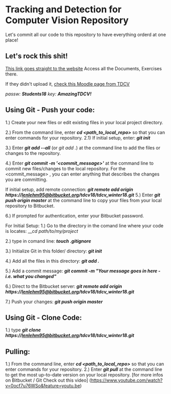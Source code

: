 ﻿# Tracking and Detection for Computer Vision Repository
Let's commit all our code to this repository to have everything orderd at one place!

## Let's rock this shit!

[This link goes straight to the website](http://campar.in.tum.de/Chair/TeachingWs18TDCV)
Access all the Documents, Exercises there. 

If they didn't upload it, [check this Moodle page from TDCV](https://www.moodle.tum.de/course/view.php?id=45294)

_passw: **Students18**_
_key: **AmazingTDCV!**_

## Using Git - Push your code:
1.) Create your new files or edit existing files in your local project directory.

2.) From the command line, enter __*cd <path_to_local_repo>*__ so that you can enter commands for your repository.
	2.1) If initial setup, enter: __*git init*__

3.) Enter __*git add --all*__ (or *git add .*) at the command line to add the files or changes to the repository.

4.) Enter __*git commit -m '<commit_message>'*__ at the command line to commit new files/changes to the local repository. For the <commit_message> , you can enter anything that describes the changes you are committing.

If initial setup, add remote connection: __*git remote add origin https://lenlehm95@bitbucket.org/tdcv18/tdcv_winter18.git*__
5.) Enter __*git push origin master*__  at the command line to copy your files from your local repository to Bitbucket.

6.) If prompted for authentication, enter your Bitbucket password.


For Initial Setup:
1.) Go to the directory in the comand line where your code is locates: __*cd path/to/my/project*

2.) type in comand line:			__*touch .gitignore*__

3.) Initialize Git in this folder/ directory:	__*git init*__

4.) Add all the files in this directory:	__*git add .*__

5.) Add a commit message:			__*git commit -m "Your message goes in here -i.e. what you changed"*__

6.) Direct to the Bitbucket server:		__*git remote add origin https://lenlehm95@bitbucket.org/tdcv18/tdcv_winter18.git*__

7.) Push your changes:				__*git push origin master*__

## Using Git - Clone Code:
1.) type 					__*git clone https://lenlehm95@bitbucket.org/tdcv18/tdcv_winter18.git*__

## Pulling:
1.) From the command line, enter __*cd <path_to_local_repo>*__ so that you can enter commands for your repository.
2.) Enter __*git pull*__ at the command line to get the most up-to-date version on your local repository.
[for more infos on Bitbucket / Git Check out this video] (https://www.youtube.com/watch?v=0ocf7u76WSo&feature=youtu.be)
